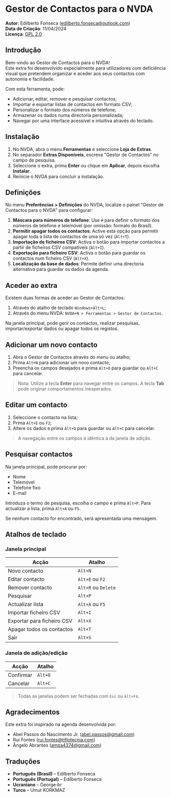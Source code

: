 # Gestor de Contactos para o NVDA

**Autor**: Edilberto Fonseca (<edilberto.fonseca@outlook.com>)  
**Data de Criação**: 11/04/2024  
**Licença**: [GPL 2.0](https://www.gnu.org/licenses/gpl-2.0.html)

## Introdução

Bem-vindo ao Gestor de Contactos para o NVDA!  
Este extra foi desenvolvido especialmente para utilizadores com deficiência visual que pretendem organizar e aceder aos seus contactos com autonomia e facilidade.

Com esta ferramenta, pode:

- Adicionar, editar, remover e pesquisar contactos;
- Importar e exportar listas de contactos em formato CSV;
- Personalizar o formato dos números de telefone;
- Armazenar os dados numa directoria personalizada;
- Navegar por uma interface acessível e intuitiva através do teclado.

## Instalação

1. No NVDA, abra o menu **Ferramentas** e seleccione **Loja de Extras**.
2. No separador **Extras Disponíveis**, escreva "Gestor de Contactos" no campo de pesquisa.
3. Seleccione o extra, prima **Enter** ou clique em **Aplicar**, depois escolha **Instalar**.
4. Reinicie o NVDA para concluir a instalação.

## Definições

No menu **Preferências > Definições** do NVDA, localize o painel "Gestor de Contactos para o NVDA" para configurar:

1. **Máscara para números de telefone**: Use `#` para definir o formato dos números de telefone e telemóvel (por omissão: formato do Brasil).
2. **Permitir apagar todos os contactos**: Active esta opção para permitir apagar toda a lista de contactos de uma só vez (`Alt+T`).
3. **Importação de ficheiros CSV**: Activa o botão para importar contactos a partir de ficheiros CSV compatíveis (`Alt+I`).
4. **Exportação para ficheiro CSV**: Activa o botão para guardar os contactos num ficheiro CSV (`Alt+X`).
5. **Localização da base de dados**: Permite definir uma directoria alternativa para guardar os dados da agenda.

## Aceder ao extra

Existem duas formas de aceder ao Gestor de Contactos:

1. Através do atalho de teclado `Windows+Alt+L`;
2. Através do menu NVDA: `NVDA+N > Ferramentas > Gestor de Contactos`.

Na janela principal, pode gerir os contactos, realizar pesquisas, importar/exportar dados ou apagar todos os registos.

## Adicionar um novo contacto

1. Abra o Gestor de Contactos através do menu ou atalho;
2. Prima `Alt+N` para adicionar um novo contacto;
3. Preencha os campos desejados e prima `Alt+O` para guardar ou `Alt+C` para cancelar.

> Nota: Utilize a tecla **Enter** para navegar entre os campos. A tecla **Tab** pode originar comportamentos inesperados.

## Editar um contacto

1. Seleccione o contacto na lista;
2. Prima `Alt+E` ou `F2`;
3. Altere os dados e prima `Alt+O` para guardar ou `Alt+C` para cancelar.

> A navegação entre os campos é idêntica à da janela de adição.

## Pesquisar contactos

Na janela principal, pode procurar por:

- Nome
- Telemóvel
- Telefone fixo
- E-mail

Introduza o termo de pesquisa, escolha o campo e prima `Alt+P`. Para actualizar a lista, prima `Alt+A` ou `F5`.

Se nenhum contacto for encontrado, será apresentada uma mensagem.

## Atalhos de teclado

### Janela principal

| Acção                         | Atalho             |
|------------------------------|--------------------|
| Novo contacto                 | `Alt+N`            |
| Editar contacto               | `Alt+E` ou `F2`    |
| Remover contacto              | `Alt+R` ou `Delete`|
| Pesquisar                     | `Alt+P`            |
| Actualizar lista              | `Alt+A` ou `F5`    |
| Importar ficheiro CSV         | `Alt+I`            |
| Exportar para ficheiro CSV    | `Alt+X`            |
| Apagar todos os contactos     | `Alt+T`            |
| Sair                          | `Alt+S`            |

### Janela de adição/edição

| Acção     | Atalho  |
|-----------|---------|
| Confirmar | `Alt+O` |
| Cancelar  | `Alt+C` |

> Todas as janelas podem ser fechadas com `Esc` ou `Alt+F4`.

## Agradecimentos

Este extra foi inspirado na agenda desenvolvida por:

- Abel Passos do Nascimento Jr. (<abel.passos@gmail.com>)  
- Rui Fontes (<rui.fontes@tiflotecnia.com>)  
- Ângelo Abrantes (<ampa4374@gmail.com>)

## Traduções

- **Português (Brasil)** – Edilberto Fonseca  
- **Português (Portugal)** – Edilberto Fonseca  
- **Ucraniano** – George‑br  
- **Turco** – Umut KORKMAZ
